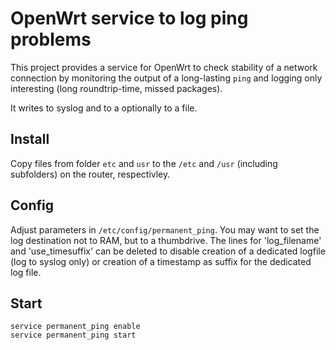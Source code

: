 # OpenWrt service to log ping problems

This project provides a service for OpenWrt to check stability of a network
connection by monitoring the output of a long-lasting `ping` and logging only
interesting (long roundtrip-time, missed packages).

It writes to syslog and to a optionally to a file.

## Install

Copy files from folder `etc` and `usr` to the `/etc` and `/usr` (including subfolders) on the router, respectivley.

## Config

Adjust parameters in `/etc/config/permanent_ping`.
You may want to set the log destination not to RAM, but to a thumbdrive.
The lines for 'log_filename' and 'use_timesuffix' can be deleted to disable
creation of a dedicated logfile (log to syslog only) or creation of a timestamp
as suffix for the dedicated log file.


## Start

```
service permanent_ping enable
service permanent_ping start
```
